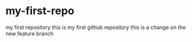 # my-first-repo
my first repository
this is my first github repository
this is a change on the new feature branch
